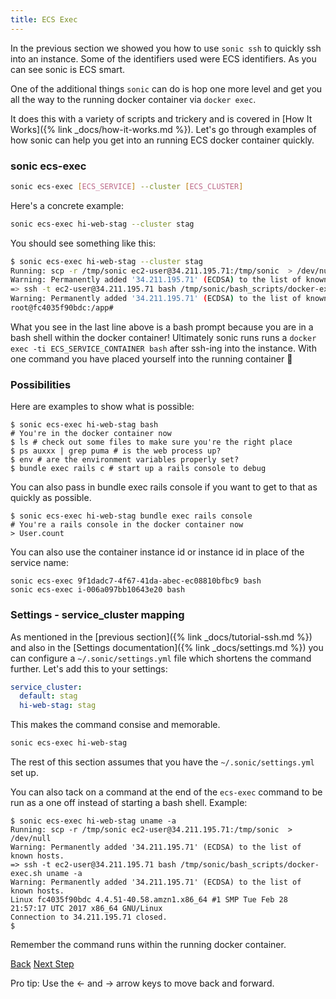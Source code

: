 ```yaml
---
title: ECS Exec
---
```


In the previous section we showed you how to use `sonic ssh` to quickly ssh into an instance.  Some of the identifiers used were ECS identifiers.  As you can see sonic is ECS smart.

One of the additional things `sonic` can do is hop one more level and get you all the way to the running docker container via `docker exec`.

It does this with a variety of scripts and trickery and is covered in [How It Works]({% link _docs/how-it-works.md %}).  Let's go through examples of how sonic can help you get into an running ECS docker container quickly.

### sonic ecs-exec

```sh
sonic ecs-exec [ECS_SERVICE] --cluster [ECS_CLUSTER]
```

Here's a concrete example:

```sh
sonic ecs-exec hi-web-stag --cluster stag
```

You should see something like this:

```sh
$ sonic ecs-exec hi-web-stag --cluster stag
Running: scp -r /tmp/sonic ec2-user@34.211.195.71:/tmp/sonic  > /dev/null
Warning: Permanently added '34.211.195.71' (ECDSA) to the list of known hosts.
=> ssh -t ec2-user@34.211.195.71 bash /tmp/sonic/bash_scripts/docker-exec.sh
Warning: Permanently added '34.211.195.71' (ECDSA) to the list of known hosts.
root@fc4035f90bdc:/app#
```

What you see in the last line above is a bash prompt because you are in a bash shell within the docker container!  Ultimately sonic runs runs a `docker exec -ti ECS_SERVICE_CONTAINER bash` after ssh-ing into the instance.  With one command you have placed yourself into the running container 🎉

### Possibilities

Here are examples to show what is possible:

```
$ sonic ecs-exec hi-web-stag bash
# You're in the docker container now
$ ls # check out some files to make sure you're the right place
$ ps auxxx | grep puma # is the web process up?
$ env # are the environment variables properly set?
$ bundle exec rails c # start up a rails console to debug
```

You can also pass in bundle exec rails console if you want to get to that as quickly as possible.

```
$ sonic ecs-exec hi-web-stag bundle exec rails console
# You're a rails console in the docker container now
> User.count
```

You can also use the container instance id or instance id in place of the service name:

```
sonic ecs-exec 9f1dadc7-4f67-41da-abec-ec08810bfbc9 bash
sonic ecs-exec i-006a097bb10643e20 bash
```

### Settings - service_cluster mapping

As mentioned in the [previous section]({% link _docs/tutorial-ssh.md %}) and also in the [Settings documentation]({% link _docs/settings.md %}) you can configure a `~/.sonic/settings.yml` file which shortens the command further.  Let's add this to your settings:

```yaml
service_cluster:
  default: stag
  hi-web-stag: stag
```

This makes the command consise and memorable.

```sh
sonic ecs-exec hi-web-stag
```

The rest of this section assumes that you have the `~/.sonic/settings.yml` set up.

You can also tack on a command at the end of the `ecs-exec` command to be run as a one off instead of starting a bash shell. Example:

```
$ sonic ecs-exec hi-web-stag uname -a
Running: scp -r /tmp/sonic ec2-user@34.211.195.71:/tmp/sonic  > /dev/null
Warning: Permanently added '34.211.195.71' (ECDSA) to the list of known hosts.
=> ssh -t ec2-user@34.211.195.71 bash /tmp/sonic/bash_scripts/docker-exec.sh uname -a
Warning: Permanently added '34.211.195.71' (ECDSA) to the list of known hosts.
Linux fc4035f90bdc 4.4.51-40.58.amzn1.x86_64 #1 SMP Tue Feb 28 21:57:17 UTC 2017 x86_64 GNU/Linux
Connection to 34.211.195.71 closed.
$
```

Remember the command runs within the running docker container.

<a id="prev" class="btn btn-basic" href="{% link _docs/tutorial-ssh.md %}">Back</a>
<a id="next" class="btn btn-primary" href="{% link _docs/tutorial-ecs-run.md %}">Next Step</a>
<p class="keyboard-tip">Pro tip: Use the <- and -> arrow keys to move back and forward.</p>
